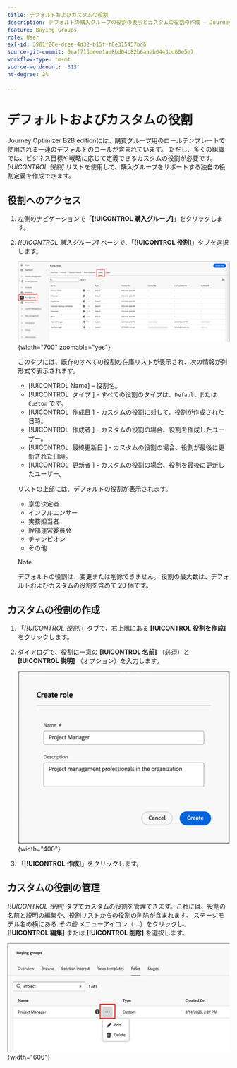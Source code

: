```yaml
---
title: デフォルトおよびカスタムの役割
description: デフォルトの購入グループの役割の表示とカスタムの役割の作成 – Journey Optimizer B2B editionで、ビジネスの役割の定義を編集、削除および設定します。
feature: Buying Groups
role: User
exl-id: 3981f26e-dcee-4d32-b15f-f8e315457bd6
source-git-commit: 0eaf713deee1ae8bd04c82b6aaab0443bd60e5e7
workflow-type: tm+mt
source-wordcount: '313'
ht-degree: 2%

---
```


# デフォルトおよびカスタムの役割

Journey Optimizer B2B editionには、購買グループ用のロールテンプレートで使用される一連のデフォルトのロールが含まれています。 ただし、多くの組織では、ビジネス目標や戦略に応じて定義できるカスタムの役割が必要です。 _[!UICONTROL 役割]_ リストを使用して、購入グループをサポートする独自の役割定義を作成できます。

## 役割へのアクセス

1. 左側のナビゲーションで「**[!UICONTROL 購入グループ]**」をクリックします。

1. _[!UICONTROL 購入グループ]_ ページで、「**[!UICONTROL 役割]**」タブを選択します。

   ![&#x200B; 「役割」タブ &#x200B;](./assets/roles-tab.png){width="700" zoomable="yes"}

   このタブには、既存のすべての役割の在庫リストが表示され、次の情報が列形式で表示されます。

   * [!UICONTROL Name] – 役割名。
   * [!UICONTROL &#x200B; タイプ &#x200B;] – すべての役割のタイプは、`Default` または `Custom` です。
   * [!UICONTROL &#x200B; 作成日 &#x200B;] - カスタムの役割に対して、役割が作成された日時。
   * [!UICONTROL &#x200B; 作成者 &#x200B;] - カスタムの役割の場合、役割を作成したユーザー。
   * [!UICONTROL &#x200B; 最終更新日 &#x200B;] - カスタムの役割の場合、役割が最後に更新された日時。
   * [!UICONTROL &#x200B; 更新者 &#x200B;] - カスタムの役割の場合、役割を最後に更新したユーザー。

   リストの上部には、デフォルトの役割が表示されます。

   * 意思決定者
   * インフルエンサー
   * 実務担当者
   * 幹部運営委員会
   * チャンピオン
   * その他

   >[!NOTE]
   >
   >デフォルトの役割は、変更または削除できません。 役割の最大数は、デフォルトおよびカスタムの役割を含めて 20 個です。

## カスタムの役割の作成

1. 「_[!UICONTROL 役割]_」タブで、右上隅にある **[!UICONTROL 役割を作成]** をクリックします。

1. ダイアログで、役割に一意の **[!UICONTROL 名前]** （必須）と **[!UICONTROL 説明]** （オプション）を入力します。

   ![&#x200B; 役割を作成ダイアログ &#x200B;](./assets/roles-create-dialog.png){width="400"}

1. 「**[!UICONTROL 作成]**」をクリックします。

## カスタムの役割の管理

_[!UICONTROL 役割]_ タブでカスタムの役割を管理できます。これには、役割の名前と説明の編集や、役割リストからの役割の削除が含まれます。 ステージモデル名の横にある _その他_ メニューアイコン（**...**）をクリックし、**[!UICONTROL 編集]** または **[!UICONTROL 削除]** を選択します。

![&#x200B; カスタムの役割の編集または削除 &#x200B;](./assets/roles-more-menu.png){width="600"}
